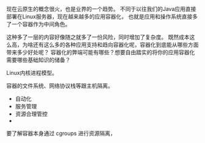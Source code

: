 
现在云原生的概念很火，也是业界的一个趋势。
不同于以往我们的Java应用直接部署在Linux服务器，现在越来越多的应用容器化，
也就是应用和操作系统直接多了一个容器作为中间角色。

这种多了一层的内容好像随之就多了一份风险，同时增加了复杂度。
既然成本这么高，为啥还有这么多的各种应用支持和趋向容器化呢，容器化到底能从哪些方面带来多少好处呢？
容器化的弊端可能有哪些？想要自由踏实的将你的应用容器化需要哪些基础知识的储备？


Linux内核进程模型。

容器的文件系统、网络协议栈等跟主机隔离。

- 自动化
- 服务管理
- 资源合理管控
- 

要了解容器本身通过 cgroups 进行资源隔离，




